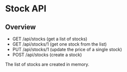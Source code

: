 # Stock API
## Overview  

* GET /api/stocks (get a list of stocks) 
* GET /api/stocks/1 (get one stock from the list) 
* PUT /api/stocks/1 (update the price of a single stock)
* POST /api/stocks (create a stock) 

The list of stocks are created in memory.